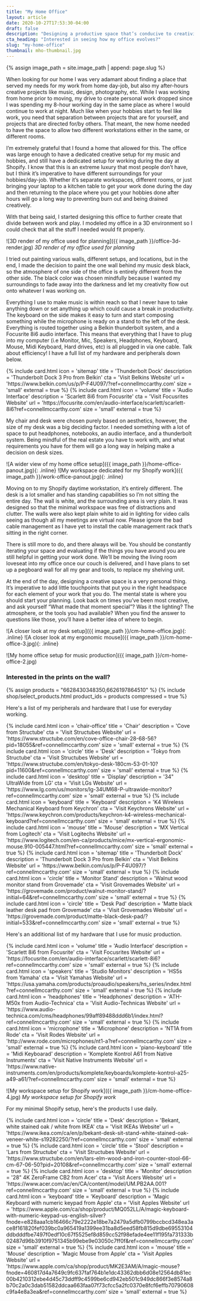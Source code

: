 ```yaml
---
title: "My Home Office"
layout: article
date: 2020-10-27T17:53:30-04:00
draft: false
description: "Designing a productive space that’s conducive to creativity for both work, and personal projects."
cta_heading: "Interested in seeing how my office evolves?"
slug: "my-home-office"
thumbnail: mho-thumbnail.jpg
---
```


{% assign image_path = site.image_path | append: page.slug %}

When looking for our home I was very adamant about finding a place that served my needs for my work from home day-job, but also my after-hours creative projects like music, design, photography, etc. While I was working from home prior to moving, my drive to create personal work dropped since I was spending my 8-hour working day in the same place as where I would continue to work at night. Much like when your hobbies start to feel like work, you need that separation between projects that are for yourself, and projects that are directed for/by others. That meant, the new home needed to have the space to allow two different workstations either in the same, or different rooms.

I’m extremely grateful that I found a home that allowed for this. The office was large enough to have a dedicated creative setup for my music and hobbies, and still have a dedicated setup for working during the day at Shopify. I know that this is an extreme luxury that most people don’t have, but I think it’s imperative to have different surroundings for your hobbies/day-job. Whether it’s separate workspaces, different rooms, or just bringing your laptop to a kitchen table to get your work done during the day and then returning to the place where you get your hobbies done after hours will go a long way to preventing burn out and being drained creatively.

With that being said, I started designing this office to further create that divide between work and play. I modeled my office in a 3D environment so I could check that all the stuff I needed would fit properly.

![3D render of my office used for planning]({{ image_path }}/office-3d-render.jpg)
_3D render of my office used for planning_

I tried out painting various walls, different setups, and locations, but in the end, I made the decision to paint the one wall behind my music desk black, so the atmosphere of one side of the office is entirely different from the other side. The black color was chosen mindfully because I wanted my surroundings to fade away into the darkness and let my creativity flow out onto whatever I was working on.

Everything I use to make music is within reach so that I never have to take anything down or set anything up which could cause a break in productivity. The keyboard on the side makes it easy to turn and start composing something while the microphone is ready on a stand to the left of the desk. Everything is routed together using a Belkin thunderbolt system, and a Focusrite 8i6 audio interface. This means that everything that I have to plug into my computer (i.e Monitor, Mic, Speakers, Headphones, Keyboard, Mouse, Midi Keyboard, Hard drives, etc) is all plugged in via one cable. Talk about efficiency! I have a full list of my hardware and peripherals down below.

<div class="section product-list border-radius__normal">
  {% include card.html 
    icon = 'sitemap'
    title = 'Thunderbolt Dock'
    description = 'Thunderbolt Dock 3 Pro from Belkin'
    cta = 'Visit Belkins Website'
    url = 'https://www.belkin.com/us/p/P-F4U097/?ref=connellmccarthy.com'
    size = 'small'
    external = true %}
  {% include card.html 
    icon = 'volume'
    title = 'Audio Interface'
    description = 'Scarlett 8i6 from Focusrite'
    cta = 'Visit Focusrites Website'
    url = 'https://focusrite.com/en/audio-interface/scarlett/scarlett-8i6?ref=connellmccarthy.com'
    size = 'small'
    external = true %}
</div>

My chair and desk were chosen purely based on aesthetics, however, the size of my desk was a big deciding factor. I needed something with a lot of space to put headphones, notebooks, an audio interface, and a thunderbolt system. Being mindful of the real estate you have to work with, and what requirements you have for them will go a long way in helping make a decision on desk sizes.

![A wider view of my home office setup]({{ image_path }}/home-office-panout.jpg){: .inline}
![My workspace dedicated for my Shopify work]({{ image_path }}/work-office-panout.jpg){: .inline}

Moving on to my Shopify daytime workstation, it’s entirely different. The desk is a lot smaller and has standing capabilities so I’m not sitting the entire day. The wall is white, and the surrounding area is very plain. It was designed so that the minimal workspace was free of distractions and clutter. The walls were also kept plain white to aid in lighting for video calls seeing as though all my meetings are virtual now. Please ignore the bad cable management as I have yet to install the cable management rack that’s sitting in the right corner.

There is still more to do, and there always will be. You should be constantly iterating your space and evaluating if the things you have around you are still helpful in getting your work done. We’ll be moving the living room loveseat into my office once our couch is delivered, and I have plans to set up a pegboard wall for all my gear and tools, to replace my shelving unit.

At the end of the day, designing a creative space is a very personal thing. It’s imperative to add little touchpoints that put you in the right headspace for each element of your work that you do. The mental state is where you should start your planning. Look back on times you’ve been most creative, and ask yourself “What made that moment special”? Was it the lighting? The atmosphere, or the tools you had available? When you find the answer to questions like those, you’ll have a better idea of where to begin.

![A closer look at my desk setup]({{ image_path }}/cm-home-office.jpg){: .inline}
![A closer look at my ergonomic mouse]({{ image_path }}/cm-home-office-3.jpg){: .inline}

![My home office setup for music production]({{ image_path }}/cm-home-office-2.jpg)

<div class="section product-list border-radius__normal">
  <h3 class="mb-4">Interested in the prints on the wall?</h3>
  <div class="shop-product-list two">
    {% assign products = "6628430348350,6626197864510" %}
    {% include shop/select_products.html 
      product_ids = products 
      compressed = true
    %}
  </div>
</div>

Here's a list of my peripherals and hardware that I use for everyday working.

<div class="section product-list border-radius__normal">
  {% include card.html 
    icon = 'chair-office'
    title = 'Chair'
    description = 'Cove from Structube'
    cta = 'Visit Structubes Website'
    url = 'https://www.structube.com/en/cove-office-chair-28-68-56?pid=18055&ref=connellmccarthy.com'
    size = 'small'
    external = true %}
  {% include card.html 
    icon = 'circle'
    title = 'Desk'
    description = 'Tokyo from Structube'
    cta = 'Visit Structubes Website'
    url = 'https://www.structube.com/en/tokyo-desk-180cm-53-01-10?pid=11600&ref=connellmccarthy.com'
    size = 'small'
    external = true %}
  {% include card.html 
    icon = 'desktop'
    title = 'Display'
    description = '34" UltraWide from LG'
    cta = 'Visit LGs Website'
    url = 'https://www.lg.com/us/monitors/lg-34UM68-P-ultrawide-monitor?ref=connellmccarthy.com'
    size = 'small'
    external = true %}
  {% include card.html 
    icon = 'keyboard'
    title = 'Keyboard'
    description = 'K4 Wireless Mechanical Keyboard from Keychron'
    cta = 'Visit Keychrons Website'
    url = 'https://www.keychron.com/products/keychron-k4-wireless-mechanical-keyboard?ref=connellmccarthy.com'
    size = 'small'
    external = true %}
  {% include card.html 
    icon = 'mouse'
    title = 'Mouse'
    description = 'MX Vertical from Logitech'
    cta = 'Visit Logitechs Website'
    url = 'https://www.logitech.com/en-ca/products/mice/mx-vertical-ergonomic-mouse.910-005447.html?ref=connellmccarthy.com'
    size = 'small'
    external = true %}
  {% include card.html 
    icon = 'sitemap'
    title = 'Thunderbolt Dock'
    description = 'Thunderbolt Dock 3 Pro from Belkin'
    cta = 'Visit Belkins Website'
    url = 'https://www.belkin.com/us/p/P-F4U097/?ref=connellmccarthy.com'
    size = 'small'
    external = true %}
  {% include card.html 
    icon = 'circle'
    title = 'Monitor Stand'
    description = 'Walnut wood monitor stand from Grovemade'
    cta = 'Visit Grovemades Website'
    url = 'https://grovemade.com/product/walnut-monitor-stand/?initial=64&ref=connellmccarthy.com'
    size = 'small'
    external = true %}
  {% include card.html 
    icon = 'circle'
    title = 'Desk Pad'
    description = 'Matte black leather desk pad from Grovemade'
    cta = 'Visit Grovemades Website'
    url = 'https://grovemade.com/product/matte-black-desk-pad/?initial=533&ref=connellmccarthy.com'
    size = 'small'
    external = true %}
</div>

Here's an additional list of my hardware that I use for music production.

<div class="section product-list border-radius__normal">
  {% include card.html 
    icon = 'volume'
    title = 'Audio Interface'
    description = 'Scarlett 8i6 from Focusrite'
    cta = 'Visit Focusrites Website'
    url = 'https://focusrite.com/en/audio-interface/scarlett/scarlett-8i6?ref=connellmccarthy.com'
    size = 'small'
    external = true %}
  {% include card.html 
    icon = 'speakers'
    title = 'Studio Monitors'
    description = 'HS5s from Yamaha'
    cta = 'Visit Yamahas Website'
    url = 'https://usa.yamaha.com/products/proaudio/speakers/hs_series/index.html?ref=connellmccarthy.com'
    size = 'small'
    external = true %}
  {% include card.html 
    icon = 'headphones'
    title = 'Headphones'
    description = 'ATH-M50x from Audio-Technica'
    cta = 'Visit Audio-Technicas Website'
    url = 'https://www.audio-technica.com/cms/headphones/99aff89488ddd6b1/index.html?ref=connellmccarthy.com'
    size = 'small'
    external = true %}
  {% include card.html 
    icon = 'microphone'
    title = 'Microphone'
    description = 'NT1A from Rode'
    cta = 'Visit Rodes Website'
    url = 'http://www.rode.com/microphones/nt1-a?ref=connellmccarthy.com'
    size = 'small'
    external = true %}
  {% include card.html 
    icon = 'piano-keyboard'
    title = 'Midi Keyboarad'
    description = 'Komplete Kontrol A61 from Native Instruments'
    cta = 'Visit Native Instruments Website'
    url = 'https://www.native-instruments.com/en/products/komplete/keyboards/komplete-kontrol-a25-a49-a61/?ref=connellmccarthy.com'
    size = 'small'
    external = true %}
</div>

![My workspace setup for Shopify work]({{ image_path }}/cm-home-office-4.jpg)
_My workspace setup for Shopify work_

For my minimal Shopify setup, here's the products I use daily.

<div class="section product-list border-radius__normal">
  {% include card.html 
    icon = 'circle'
    title = 'Desk'
    description = 'Bekant, white stained oak / white from IKEA'
    cta = 'Visit IKEAs Website'
    url = 'https://www.ikea.com/ca/en/p/bekant-desk-sit-stand-white-stained-oak-veneer-white-s19282250/?ref=connellmccarthy.com'
    size = 'small'
    external = true %}
  {% include card.html 
    icon = 'circle'
    title = 'Stool'
    description = 'Lars from Structube'
    cta = 'Visit Structubes Website'
    url = 'https://www.structube.com/en/lars-elm-wood-and-iron-counter-stool-66-cm-67-06-50?pid=20108&ref=connellmccarthy.com'
    size = 'small'
    external = true %}
  {% include card.html 
    icon = 'desktop'
    title = 'Monitor'
    description = '28" 4K ZeroFrame CB2 from Acer'
    cta = 'Visit Acers Website'
    url = 'https://www.acer.com/ac/en/CA/content/model/UM.PB2AA.001?ref=connellmccarthy.com'
    size = 'small'
    external = true %}
  {% include card.html 
    icon = 'keyboard'
    title = 'Keyboard'
    description = 'Magic Keyboard with numeric keypad from Apple'
    cta = 'Visit Apples Website'
    url = 'https://www.apple.com/ca/shop/product/MQ052LL/A/magic-keyboard-with-numeric-keypad-us-english-silver?fnode=e828aaa1cb16466c79e2222e18be7a2479a5dfb0799bccbcd348ea3ace8f161820fef039bc0a965419a1399ee31ba8d5eed58fb815d9dbe69553104ddbdddfbe7497f0edf10c67f5525ef8d859cc52f98efade4ee11f195fa731333b02487d96b3910f9751345b99ebe9e03050c7ff0f&ref=connellmccarthy.com'
    size = 'small'
    external = true %}
  {% include card.html 
    icon = 'mouse'
    title = 'Mouse'
    description = 'Magic Mouse from Apple'
    cta = 'Visit Apples Website'
    url = 'https://www.apple.com/ca/shop/product/MK2E3AM/A/magic-mouse?fnode=460817d4a7649c9fc637faf764b1e1dc43362dbb6d08e12564db81ec00b4210312ebe4d45c73ddff9c4599be6cd942eb501c949dc866f3e8574a8b70c2a0c3dab51582ddcaa663faa07f73cfcc5a2fc0370e8fcf6effb70790608c9fa4e8a3ea&ref=connellmccarthy.com'
    size = 'small'
    external = true %}
</div>